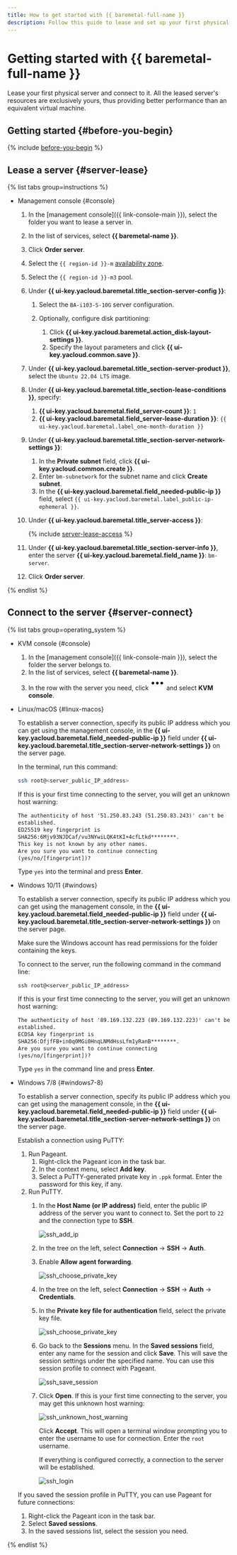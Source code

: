 ```yaml
---
title: How to get started with {{ baremetal-full-name }}
description: Follow this guide to lease and set up your first physical server in {{ baremetal-full-name }}.
---
```


# Getting started with {{ baremetal-full-name }}

Lease your first physical server and connect to it. All the leased server's resources are exclusively yours, thus providing better performance than an equivalent virtual machine.

## Getting started {#before-you-begin}

{% include [before-you-begin](../_tutorials/_tutorials_includes/before-you-begin.md) %}

## Lease a server {#server-lease}

{% list tabs group=instructions %}

- Management console {#console}

  1. In the [management console]({{ link-console-main }}), select the folder you want to lease a server in.
  1. In the list of services, select **{{ baremetal-name }}**.
  1. Click **Order server**.
  1. Select the `{{ region-id }}-m` [availability zone](../overview/concepts/geo-scope.md).
  1. Select the `{{ region-id }}-m3` pool.
  1. Under **{{ ui-key.yacloud.baremetal.title_section-server-config }}**:

     1. Select the `BA-i103-S-10G` server configuration.
     1. Optionally, configure disk partitioning:

        1. Click **{{ ui-key.yacloud.baremetal.action_disk-layout-settings }}**.
        1. Specify the layout parameters and click **{{ ui-key.yacloud.common.save }}**.

  1. Under **{{ ui-key.yacloud.baremetal.title_section-server-product }}**, select the `Ubuntu 22.04 LTS` image.
  1. Under **{{ ui-key.yacloud.baremetal.title_section-lease-conditions }}**, specify:

     1. **{{ ui-key.yacloud.baremetal.field_server-count }}**: `1`
     1. **{{ ui-key.yacloud.baremetal.field_server-lease-duration }}**: `{{ ui-key.yacloud.baremetal.label_one-month-duration }}`

  1. Under **{{ ui-key.yacloud.baremetal.title_section-server-network-settings }}**:

     1. In the **Private subnet** field, click **{{ ui-key.yacloud.common.create }}**.
     1. Enter `bm-subnetwork` for the subnet name and click **Create subnet**.
     1. In the **{{ ui-key.yacloud.baremetal.field_needed-public-ip }}** field, select `{{ ui-key.yacloud.baremetal.label_public-ip-ephemeral }}`.

  1. Under **{{ ui-key.yacloud.baremetal.title_server-access }}**:

      {% include [server-lease-access](../_includes/baremetal/server-lease-access.md) %}

  1. Under **{{ ui-key.yacloud.baremetal.title_section-server-info }}**, enter the server **{{ ui-key.yacloud.baremetal.field_name }}**: `bm-server`.
  1. Click **Order server**.

{% endlist %}

## Connect to the server {#server-connect}

{% list tabs group=operating_system %}

- KVM console {#console}

  1. In the [management console]({{ link-console-main }}), select the folder the server belongs to.
  1. In the list of services, select **{{ baremetal-name }}**.
  1. In the row with the server you need, click ![image](../_assets/console-icons/ellipsis.svg) and select **KVM console**.

- Linux/macOS {#linux-macos}
   
  To establish a server connection, specify its public IP address which you can get using the management console, in the **{{ ui-key.yacloud.baremetal.field_needed-public-ip }}** field under **{{ ui-key.yacloud.baremetal.title_section-server-network-settings }}** on the server page.

  In the terminal, run this command:

  ```bash
  ssh root@<server_public_IP_address>
  ```

  If this is your first time connecting to the server, you will get an unknown host warning:

  ```text
  The authenticity of host '51.250.83.243 (51.250.83.243)' can't be established.
  ED25519 key fingerprint is SHA256:6Mjv93NJDCaf/vu3NYwiLQK4tKI+4cfLtkd********.
  This key is not known by any other names.
  Are you sure you want to continue connecting (yes/no/[fingerprint])?
  ```

  Type `yes` into the terminal and press **Enter**.

- Windows 10/11 {#windows}

  To establish a server connection, specify its public IP address which you can get using the management console, in the **{{ ui-key.yacloud.baremetal.field_needed-public-ip }}** field under **{{ ui-key.yacloud.baremetal.title_section-server-network-settings }}** on the server page.

  Make sure the Windows account has read permissions for the folder containing the keys.

  To connect to the server, run the following command in the command line:

  ```shell
  ssh root@<server_public_IP_address>
  ```

  If this is your first time connecting to the server, you will get an unknown host warning:

  ```text
  The authenticity of host '89.169.132.223 (89.169.132.223)' can't be established.
  ECDSA key fingerprint is SHA256:DfjfFB+in0q0MGi0HnqLNMdHssLfm1yRanB********.
  Are you sure you want to continue connecting (yes/no/[fingerprint])?
  ```

  Type `yes` in the command line and press **Enter**.

- Windows 7/8 {#windows7-8}

  To establish a server connection, specify its public IP address which you can get using the management console, in the **{{ ui-key.yacloud.baremetal.field_needed-public-ip }}** field under **{{ ui-key.yacloud.baremetal.title_section-server-network-settings }}** on the server page.

  Establish a connection using PuTTY:

  1. Run Pageant.
     1. Right-click the Pageant icon in the task bar.
     1. In the context menu, select **Add key**.
     1. Select a PuTTY-generated private key in `.ppk` format. Enter the password for this key, if any.
  1. Run PuTTY.
     1. In the **Host Name (or IP address)** field, enter the public IP address of the server you want to connect to. Set the port to `22` and the connection type to **SSH**.

        ![ssh_add_ip](../_assets/compute/ssh-putty/ssh_add_ip.png)

     1. In the tree on the left, select **Connection** → **SSH** → **Auth**.
     1. Enable **Allow agent forwarding**.

        ![ssh_choose_private_key](../_assets/compute/ssh-putty/authentication_parameters.png)

     1. In the tree on the left, select **Connection** → **SSH** → **Auth** → **Credentials**.
     1. In the **Private key file for authentication** field, select the private key file.

        ![ssh_choose_private_key](../_assets/compute/ssh-putty/ssh_choose_private_key.png)

     1. Go back to the **Sessions** menu. In the **Saved sessions** field, enter any name for the session and click **Save**. This will save the session settings under the specified name. You can use this session profile to connect with Pageant.

        ![ssh_save_session](../_assets/compute/ssh-putty/ssh_save_session.png)

     1. Click **Open**. If this is your first time connecting to the server, you may get this unknown host warning:

        ![ssh_unknown_host_warning](../_assets/compute/ssh-putty/ssh_unknown_host_warning.png)

        Click **Accept**. This will open a terminal window prompting you to enter the username to use for connection. Enter the `root` username.

        If everything is configured correctly, a connection to the server will be established.

        ![ssh_login](../_assets/compute/ssh-putty/ssh_login.png)

  If you saved the session profile in PuTTY, you can use Pageant for future connections:

  1. Right-click the Pageant icon in the task bar.
  1. Select **Saved sessions**.
  1. In the saved sessions list, select the session you need.

{% endlist %}
